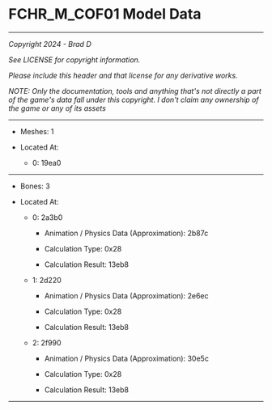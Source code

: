 # FCHR_M_COF01 Model Data

---

*Copyright 2024 - Brad D*

*See LICENSE for copyright information.*

*Please include this header and that license for any derivative works.*

*NOTE: Only the documentation, tools and anything that's not directly a part of the game's data fall under this copyright. I don't claim any ownership of the game or any of its assets*

---

* Meshes: 1

* Located At:

  * 0: 19ea0

---

* Bones: 3

* Located At:

  * 0: 2a3b0

    * Animation / Physics Data (Approximation): 2b87c

    * Calculation Type: 0x28

    * Calculation Result: 13eb8

  * 1: 2d220

    * Animation / Physics Data (Approximation): 2e6ec

    * Calculation Type: 0x28

    * Calculation Result: 13eb8

  * 2: 2f990

    * Animation / Physics Data (Approximation): 30e5c

    * Calculation Type: 0x28

    * Calculation Result: 13eb8

---

